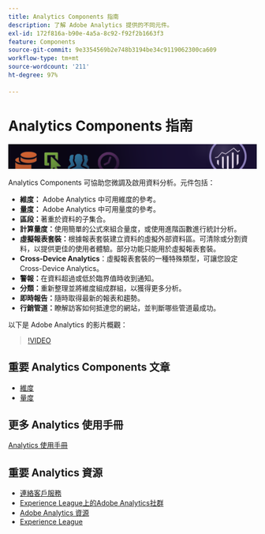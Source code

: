 ```yaml
---
title: Analytics Components 指南
description: 了解 Adobe Analytics 提供的不同元件。
exl-id: 172f816a-b90e-4a5a-8c92-f92f2b1663f3
feature: Components
source-git-commit: 9e3354569b2e748b3194be34c9119062300ca609
workflow-type: tm+mt
source-wordcount: '211'
ht-degree: 97%

---
```


# Analytics Components 指南

![橫幅](../../assets/doc_banner_components.png)

Analytics Components 可協助您微調及啟用資料分析。元件包括：

* **維度：** Adobe Analytics 中可用維度的參考。
* **量度：** Adobe Analytics 中可用量度的參考。
* **區段：**&#x200B;著重於資料的子集合。
* **計算量度：**&#x200B;使用簡單的公式來組合量度，或使用進階函數進行統計分析。
* **虛擬報表套裝：**&#x200B;根據報表套裝建立資料的虛擬外部資料區。可清除或分割資料，以提供更佳的使用者體驗。部分功能只能用於虛擬報表套裝。
* **Cross-Device Analytics**：虛擬報表套裝的一種特殊類型，可讓您設定 Cross-Device Analytics。
* **警報：**&#x200B;在資料超過或低於臨界值時收到通知。
* **分類：**&#x200B;重新整理並將維度組成群組，以獲得更多分析。
* **即時報告：**&#x200B;隨時取得最新的報表和趨勢。
* **行銷管道：**&#x200B;瞭解訪客如何抵達您的網站，並判斷哪些管道最成功。

以下是 Adobe Analytics 的影片概觀：

>[!VIDEO](https://video.tv.adobe.com/v/27429/?quality=12)

## 重要 Analytics Components 文章

* [維度](dimensions/overview.md)
* [量度](metrics/overview.md)

## 更多 Analytics 使用手冊

[Analytics 使用手冊](https://experienceleague.adobe.com/docs/analytics.html)

## 重要 Analytics 資源

* [連絡客戶服務](https://experienceleague.adobe.com/?support-solution=Analytics#support)
* [Experience League上的Adobe Analytics社群](https://experienceleaguecommunities.adobe.com/t5/adobe-analytics/ct-p/adobe-analytics-community)
* [Adobe Analytics 資源](https://experienceleaguecommunities.adobe.com/t5/adobe-analytics-discussions/adobe-analytics-resources/m-p/276666)
* [Experience League](https://landing.adobe.com/experience-league/)
